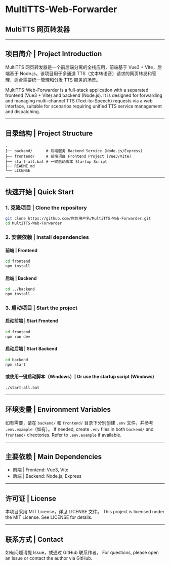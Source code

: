# MultiTTS-Web-Forwarder

## MultiTTS 网页转发器

---

## 项目简介 | Project Introduction
MultiTTS 网页转发器是一个前后端分离的全栈应用，前端基于 Vue3 + Vite，后端基于 Node.js。该项目用于多通道 TTS（文本转语音）请求的网页转发和管理，适合需要统一管理和分发 TTS 服务的场景。

MultiTTS-Web-Forwarder is a full-stack application with a separated frontend (Vue3 + Vite) and backend (Node.js). It is designed for forwarding and managing multi-channel TTS (Text-to-Speech) requests via a web interface, suitable for scenarios requiring unified TTS service management and dispatching.

---

## 目录结构 | Project Structure
```
.
├── backend/      # 后端服务 Backend Service (Node.js/Express)
├── frontend/     # 前端项目 Frontend Project (Vue3/Vite)
├── start-all.bat # 一键启动脚本 Startup Script
├── README.md
└── LICENSE
```

---

## 快速开始 | Quick Start

### 1. 克隆项目 | Clone the repository
```bash
git clone https://github.com/你的用户名/MultiTTS-Web-Forwarder.git
cd MultiTTS-Web-Forwarder
```

### 2. 安装依赖 | Install dependencies

#### 前端 | Frontend
```bash
cd frontend
npm install
```

#### 后端 | Backend
```bash
cd ../backend
npm install
```

### 3. 启动项目 | Start the project

#### 启动前端 | Start Frontend
```bash
cd frontend
npm run dev
```

#### 启动后端 | Start Backend
```bash
cd backend
npm start
```

#### 或使用一键启动脚本（Windows）| Or use the startup script (Windows)
```bash
./start-all.bat
```

---

## 环境变量 | Environment Variables
如有需要，请在 `backend/` 和 `frontend/` 目录下分别创建 `.env` 文件，并参考 `.env.example`（如有）。
If needed, create `.env` files in both `backend/` and `frontend/` directories. Refer to `.env.example` if available.

---

## 主要依赖 | Main Dependencies
- 前端 | Frontend: Vue3, Vite
- 后端 | Backend: Node.js, Express

---

## 许可证 | License
本项目采用 MIT License，详见 LICENSE 文件。
This project is licensed under the MIT License. See LICENSE for details.

---

## 联系方式 | Contact
如有问题请提 Issue，或通过 GitHub 联系作者。
For questions, please open an Issue or contact the author via GitHub. 